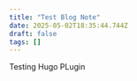 ```yaml
---
title: "Test Blog Note"
date: 2025-05-02T18:35:44.744Z
draft: false
tags: []
---
```


Testing Hugo PLugin